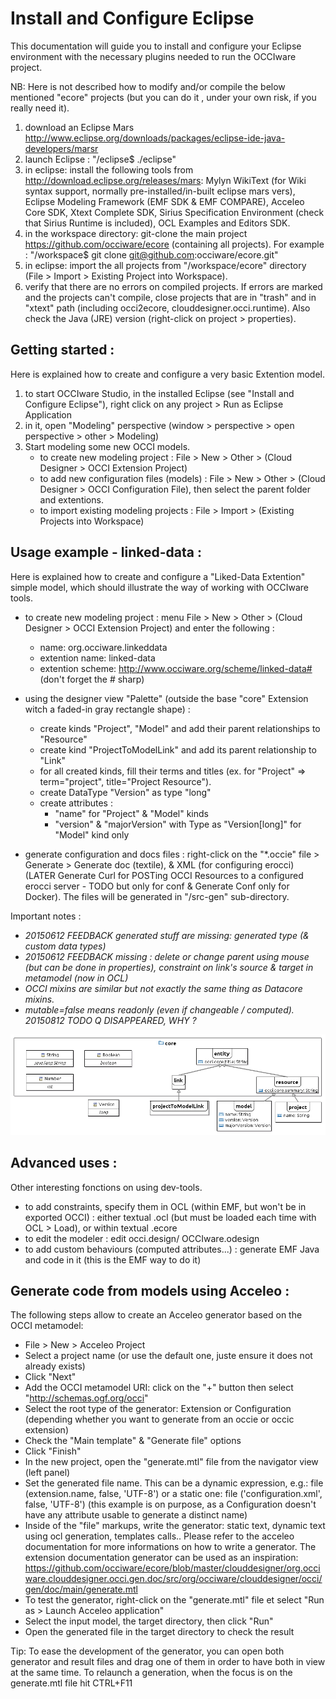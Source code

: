 Install and Configure Eclipse
=============================
This documentation will guide you to install and configure your Eclipse environment with the necessary plugins needed to run the OCCIware project.

NB: Here is not described how to modify and/or compile the below mentioned "ecore" projects (but you can do it , under your own risk, if you really need it).

1. download an Eclipse Mars http://www.eclipse.org/downloads/packages/eclipse-ide-java-developers/marsr 
2. launch Eclipse : "/eclipse$ ./eclipse"
3. in eclipse: install the following tools from http://download.eclipse.org/releases/mars: Mylyn WikiText (for Wiki syntax support, normally pre-installed/in-built eclipse mars vers), Eclipse Modeling Framework (EMF SDK & EMF COMPARE), Acceleo Core SDK, Xtext Complete SDK, Sirius Specification Environment (check that Sirius Runtime is included), OCL Examples and Editors SDK.
4. in the workspace directory: git-clone the main project https://github.com/occiware/ecore (containing all projects). For example : "/workspace$ git clone git@github.com:occiware/ecore.git"
5. in eclipse: import the all projects from "/workspace/ecore" directory (File > Import > Existing Project into Workspace).
6. verify that there are no errors on compiled projects. If errors are marked and the projects can't compile, close projects that are in "trash" and in "xtext" path (including occi2ecore, clouddesigner.occi.runtime). Also check the Java (JRE) version (right-click on project > properties).

Getting started :
-----------------
Here is explained how to create and configure a very basic Extention model.

1. to start OCCIware Studio, in the installed Eclipse (see "Install and Configure Eclipse"), right click on any project > Run as Eclipse Application
2. in it, open "Modeling" perspective (window > perspective > open perspective > other > Modeling)
3. Start modeling some new OCCI models.
   - to create new modeling project : File > New > Other > (Cloud Designer > OCCI Extension Project)
   - to add new configuration files (models) : File > New > Other > (Cloud Designer > OCCI Configuration File), then select the parent folder and extentions. 
   - to import existing modeling projects : File > Import > (Existing Projects into Workspace)



Usage example - linked-data :
------------------------------
Here is explained how to create and configure a "Liked-Data Extention" simple model, which should illustrate the way of working with OCCIware tools.

* to create new modeling project : menu File > New > Other > (Cloud Designer > OCCI Extension Project) and enter the following :
    - name: org.occiware.linkeddata
    - extention name: linked-data
    - extention scheme: http://www.occiware.org/scheme/linked-data# (don't forget the # sharp)

* using the designer view "Palette" (outside the base "core" Extension witch a faded-in gray rectangle shape) :
  * create kinds "Project", "Model" and add their parent relationships to "Resource"
  * create kind  "ProjectToModelLink" and add its parent relationship to "Link"
  * for all created kinds, fill their terms and titles (ex. for "Project" => term="project", title="Project Resource").
  * create DataType "Version" as type "long" 
  * create attributes :
    - "name" for "Project" & "Model" kinds
    - "version" & "majorVersion" with Type as "Version[long]" for "Model" kind only
* generate configuration and docs files : right-click on the "*.occie" file > Generate > Generate doc (textile), & XML (for configuring erocci) (LATER Generate Curl for POSTing OCCI Resources to a configured erocci server - TODO but only for conf & Generate Conf only for Docker). The files will be generated in "/src-gen" sub-directory.

Important notes : 
  * *20150612 FEEDBACK generated stuff are missing: generated type (& custom data types)*
  * *20150612 FEEDBACK missing : delete or change parent using mouse (but can be done in properties), constraint on link's source & target in metamodel (now in OCL)*
  * *OCCI mixins are similar but not exactly the same thing as Datacore mixins.*
  * *mutable=false means readonly (even if changeable / computed). 20150812 TODO Q DISAPPEARED, WHY ?*

![Liked-data model - sample image.](/eclipse/images/linked-data.png)

Advanced uses :
---------------
Other interesting fonctions on using dev-tools.

* to add constraints, specify them in OCL (within EMF, but won't be in exported OCCI) : either textual .ocl (but must be loaded each time with OCL > Load), or within textual .ecore
* to edit the modeler : edit occi.design/ OCCIware.odesign
* to add custom behaviours (computed attributes...) : generate EMF Java and code in it (this is the EMF way to do it)

Generate code from models using Acceleo :
-----------------------------------------

The following steps allow to create an Acceleo generator based on the OCCI metamodel:
- File > New > Acceleo Project
- Select a project name (or use the default one, juste ensure it does not already exists)
- Click "Next"
- Add the OCCI metamodel URI: click on the "+" button then select "http://schemas.ogf.org/occi"
- Select the root type of the generator: Extension or Configuration (depending whether you want to generate from an occie or occic extension)
- Check the "Main template" & "Generate file" options
- Click "Finish"
- In the new project, open the "generate.mtl" file from the navigator view (left panel)
- Set the generated file name. This can be a dynamic expression, e.g.:
	file (extension.name, false, 'UTF-8')
	or a static one:
	file ('configuration.xml', false, 'UTF-8')
 (this example is on purpose, as a Configuration doesn't have any attribute usable to generate a distinct name)
- Inside of the "file" markups, write the generator: static text, dynamic text using ocl generation, templates calls.. 
	Please refer to the acceleo documentation for more informations on how to write a generator.
	The extension documentation generator can be used as an inspiration: https://github.com/occiware/ecore/blob/master/clouddesigner/org.occiware.clouddesigner.occi.gen.doc/src/org/occiware/clouddesigner/occi/gen/doc/main/generate.mtl
- To test the generator, right-click on the "generate.mtl" file et select "Run as > Launch Acceleo application"
- Select the input model, the target directory, then click "Run"
- Open the generated file in the target directory to check the result

Tip: To ease the development of the generator, you can open both generator and result files and drag one of them in order to have both in view at the same time.
To relaunch a generation, when the focus is on the generate.mtl file hit CTRL+F11 
